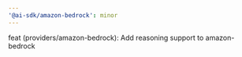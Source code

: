 ```yaml
---
'@ai-sdk/amazon-bedrock': minor
---
```


feat (providers/amazon-bedrock): Add reasoning support to amazon-bedrock
